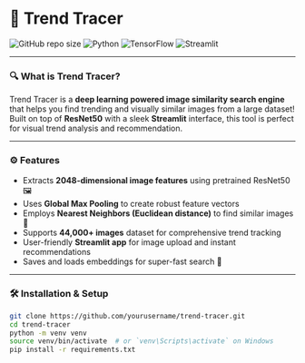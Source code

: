 # 🚀 Trend Tracer

![GitHub repo size]([https://img.shields.io/github/repo-size/shriyani18/trend-tracer?style=for-the-badge)
![Python](https://img.shields.io/badge/Python-3.7%2B-blue?style=for-the-badge)
![TensorFlow](https://img.shields.io/badge/TensorFlow-2.x-orange?style=for-the-badge)
![Streamlit](https://img.shields.io/badge/Streamlit-1.x-green?style=for-the-badge)

---

### 🔍 What is Trend Tracer?

Trend Tracer is a **deep learning powered image similarity search engine** that helps you find trending and visually similar images from a large dataset!  
Built on top of **ResNet50** with a sleek **Streamlit** interface, this tool is perfect for visual trend analysis and recommendation.

---

### ⚙️ Features

- Extracts **2048-dimensional image features** using pretrained ResNet50 🖼️
- Uses **Global Max Pooling** to create robust feature vectors
- Employs **Nearest Neighbors (Euclidean distance)** to find similar images 🔎
- Supports **44,000+ images** dataset for comprehensive trend tracking
- User-friendly **Streamlit app** for image upload and instant recommendations
- Saves and loads embeddings for super-fast search 🚀

---

### 🛠️ Installation & Setup

```bash
git clone https://github.com/yourusername/trend-tracer.git
cd trend-tracer
python -m venv venv
source venv/bin/activate  # or `venv\Scripts\activate` on Windows
pip install -r requirements.txt
